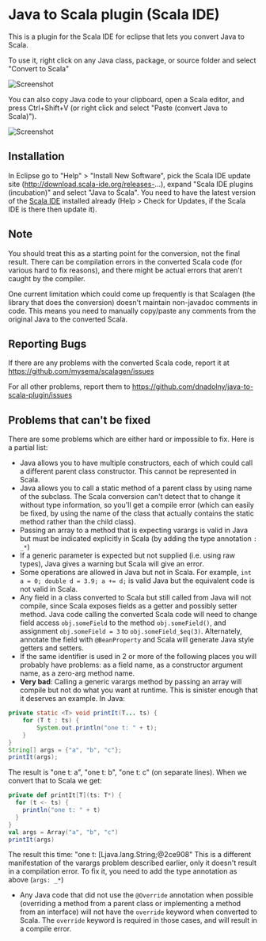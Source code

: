 Java to Scala plugin (Scala IDE)
==================================

This is a plugin for the Scala IDE for eclipse that lets you convert Java to Scala.

To use it, right click on any Java class, package, or source folder and select "Convert to Scala"

![Screenshot](https://github.com/dnadolny/java-to-scala-plugin/raw/master/website/screenshot2.png "Screenshot of Java class/package/source folder context menu")

You can also copy Java code to your clipboard, open a Scala editor, and press Ctrl+Shift+V (or right click and select "Paste (convert Java to Scala)").

![Screenshot](https://github.com/dnadolny/java-to-scala-plugin/raw/master/website/screenshot.png "Screenshot of Scala editor context menu")

## Installation

In Eclipse go to "Help" > "Install New Software", pick the Scala IDE update site (http://download.scala-ide.org/releases-...), expand "Scala IDE plugins (incubation)" and select "Java to Scala". You need to have the latest version of the [Scala IDE](http://scala-ide.org) installed already (Help > Check for Updates, if the Scala IDE is there then update it).

## Note

You should treat this as a starting point for the conversion, not the final result. There can be compilation errors in the converted Scala code (for various hard to fix reasons), and there might be actual errors that aren't caught by the compiler.

One current limitation which could come up frequently is that Scalagen (the library that does the conversion) doesn't maintain non-javadoc comments in code. This means you need to manually copy/paste any comments from the original Java to the converted Scala.

## Reporting Bugs

If there are any problems with the converted Scala code, report it at https://github.com/mysema/scalagen/issues

For all other problems, report them to https://github.com/dnadolny/java-to-scala-plugin/issues

## Problems that can't be fixed

There are some problems which are either hard or impossible to fix. Here is a partial list:

* Java allows you to have multiple constructors, each of which could call a different parent class constructor. This cannot be represented in Scala.
* Java allows you to call a static method of a parent class by using name of the subclass. The Scala conversion can't detect that to change it without type information, so you'll get a compile error (which can easily be fixed, by using the name of the class that actually contains the static method rather than the child class).
* Passing an array to a method that is expecting varargs is valid in Java but must be indicated explicitly in Scala (by adding the type annotation `: _*`)
* If a generic parameter is expected but not supplied (i.e. using raw types), Java gives a warning but Scala will give an error.
* Some operations are allowed in Java but not in Scala. For example, `int a = 0; double d = 3.9; a += d;` is valid Java but the equivalent code is not valid in Scala.
* Any field in a class converted to Scala but still called from Java will not compile, since Scala exposes fields as a getter and possibly setter method. Java code calling the converted Scala code will need to change field access `obj.someField` to the method `obj.someField()`, and assignment `obj.someField = 3` to `obj.someField_$eq(3)`. Alternately, annotate the field with `@BeanProperty` and Scala will generate Java style getters and setters.
* If the same identifier is used in 2 or more of the following places you will probably have problems: as a field name, as a constructor argument name, as a zero-arg method name.
* **Very bad**: Calling a generic varargs method by passing an array will compile but not do what you want at runtime. This is sinister enough that it deserves an example. In Java:

```java
private static <T> void printIt(T... ts) {
    for (T t : ts) {
        System.out.println("one t: " + t);
    }
}
String[] args = {"a", "b", "c"};
printIt(args);
```
The result is "one t: a", "one t: b", "one t: c" (on separate lines). When we convert that to Scala we get:

```scala
private def printIt[T](ts: T*) {
  for (t <- ts) {
    println("one t: " + t)
  }
}
val args = Array("a", "b", "c")
printIt(args)
```
The result this time: "one t: [Ljava.lang.String;@2ce908"
This is a different manifestation of the varargs problem described earlier, only it doesn't result in a compilation error. To fix it, you need to add the type annotation as above (`args: _*`)
* Any Java code that did not use the `@Override` annotation when possible (overriding a method from a parent class or implementing a method from an interface) will not have the `override` keyword when converted to Scala. The `override` keyword is required in those cases, and will result in a compile error.
